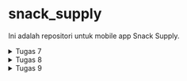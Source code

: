# snack_supply

Ini adalah repositori untuk mobile app Snack Supply.

<details>
<summary>Tugas 7</summary>

* Apa perbedaan utama antara stateless dan stateful widget dalam konteks pengembangan aplikasi Flutter?

    - StatelessWidget :
        1. widget yang tidak memiliki data yang berubah atau bersifat immutable
        2. lebih efisien karena Flutter tidak mempertahankan statusnya
        3. tidak ada state internal yang berubah

    - StatefulWidget :
        1. widget yang memiliki data yang berubah atau bersifat mutable
        2. dapat merespon terhadap perubahan data atau event
        3. ada state internal yang dapat diubah yang memicu pembaruan ulang widget


* Sebutkan seluruh widget yang kamu gunakan untuk menyelesaikan tugas ini dan jelaskan fungsinya masing-masing.
    1. MyApp (StatelessWidget) = sebagai root aplikasi untuk mengkonfigurasi keseluruhan aplikasi termasuk judul, tema, halaman utama.
    2. MaterialApp (Widget) = mengatur jdul aplikasi, menghilangkan debug banner, mengatur tema app dan menentukan page utama.
    3. MyHomePage (StatelessWidget) = menampilkan page utama termasuk AppBar dan GridView
    4. AppBar (Widget) = menampilkan strip atau bar bagian atas yang menunjukan judul.
    5. GridView (Widget) = mengatur tampilan item dalam bentuk grid.
    6. Card (StatelessWidget) = mewakili tiap item dalam grid tersebut. Menampilkan ikon, teks, dan background color dari data yang diberikan.
    7. Material (Widget) = mengatur warna background untuk setiap item di dalam gridnya.
    8. InkWell (Widget) = mengatur area responsif terhadap click pada Material. Menangani action sesuai dengan event. Contoh disini adalah menampilkan Snackbar
    9. Text (Widget) = menampilkan teks dengan style dan warna.
    10. Icon (Widget) = menampilkan ikon
    11. Scaffold (Widget) = mengatur tampilan dasar app termasuk AppBar dan body.
    12. SingleChildScrollView (Widget) = mengatur tampilan scroll.
    13. Padding (Widget) = menambahkan jarak antar elemen
    14. Column (Widget) = menampilkan child secara vertikal
    15. Container (Widget) = membuat alemen persegi panjang.
    16. SnackBar (Widget) = untuk menampilkan pesan semacam notifikasi pada bagian bawah app.

* Jelaskan bagaimana cara kamu mengimplementasikan checklist di atas secara step-by-step (bukan hanya sekadar mengikuti tutorial)
    1. Install flutter menggunakan [link berikut](https://docs.flutter.dev/get-started/install/windows)
    2. membuat project dengan nama snack_supply dengan menjalankan sebagai berikut di command prompt:
    ```
        flutter create snack_supply
        cd snack_supply
    ```
    3. pada snack_supply/lib membuat file baru dengan nama menu.dart yang berisi kode berikut:
    ```
        import 'package:flutter/material.dart';

        class Item {
        final String name;
        final IconData icon;

        Item(this.name, this.icon);
        }

        class MyHomePage extends StatelessWidget {
            MyHomePage({Key? key}) : super(key: key);

            final List<Item> items = [
                Item("Lihat Item", Icons.checklist),
                Item("Tambah Item", Icons.add_circle),
                Item("Logout", Icons.logout),
            ];

            final List<Color> buttonColors = [
            Colors.red,
            Colors.green,
            Colors.blue,
            ];


            @override
            Widget build(BuildContext context) {
                return Scaffold(
                    appBar: AppBar(
                        title: const Text(
                        'Snack Supply',
                        style: const TextStyle(color: Colors.white),
                        ),
                        backgroundColor: Colors.indigo,
                    ),
                    body: SingleChildScrollView(
                        // Widget wrapper yang dapat discroll
                        child: Padding(
                        padding: const EdgeInsets.all(10.0), // Set padding dari halaman
                        child: Column(
                            // Widget untuk menampilkan children secara vertikal
                            children: <Widget>[
                            const Padding(
                                padding: EdgeInsets.only(top: 10.0, bottom: 10.0),
                                // Widget Text untuk menampilkan tulisan dengan alignment center dan style yang sesuai
                                child: Text(
                                'PBP Snack Supply', // Text yang menandakan Snack Supply
                                textAlign: TextAlign.center,
                                style: TextStyle(
                                    fontSize: 30,
                                    fontWeight: FontWeight.bold,
                                ),
                                ),
                            ),
                            // Grid layout
                            GridView.count(
                                // Container pada card kita.
                                primary: true,
                                padding: const EdgeInsets.all(20),
                                crossAxisSpacing: 10,
                                mainAxisSpacing: 10,
                                crossAxisCount: 3,
                                shrinkWrap: true,
                                children: items.asMap().entries.map((entry) {
                                // Iterasi untuk setiap item
                                final int idx = entry.key;
                                final Item item = entry.value;
                                return Card(item, idx);
                                }).toList(),
                            ),
                            ],
                        ),
                        ),
                    ),
                );
            }
        }

        final List<Color> buttonColors = [
            Colors.red,
            Colors.green,
            Colors.blue,
            ];

        class Card extends StatelessWidget {
        final Item item;
        final int colorIdx;

        const Card(this.item, this.colorIdx, {super.key}); // Constructor

        @override
        Widget build(BuildContext context) {
            return Material(
            color: buttonColors[colorIdx],
            child: InkWell(
                // Area responsive terhadap sentuhan
                onTap: () {
                // Memunculkan SnackBar ketika diklik
                ScaffoldMessenger.of(context)
                    ..hideCurrentSnackBar()
                    ..showSnackBar(SnackBar(
                        content: Text("Kamu telah menekan tombol ${item.name}!")));
                },
                child: Container(
                // Container untuk menyimpan Icon dan Text
                padding: const EdgeInsets.all(8),
                child: Center(
                    child: Column(
                    mainAxisAlignment: MainAxisAlignment.center,
                    children: [
                        Icon(
                        item.icon,
                        color: Colors.white,
                        size: 30.0,
                        ),
                        const Padding(padding: EdgeInsets.all(3)),
                        Text(
                        item.name,
                        textAlign: TextAlign.center,
                        style: const TextStyle(color: Colors.white),
                        ),
                    ],
                    ),
                ),
                ),
            ),
            );
        }
        }
    ```
    4. mengganti kode yang bernama main.dart di dalam folder yang sama dengan kode berikut:
    ```
        import 'package:flutter/material.dart';
        import 'package:snack_supply/menu.dart';

        void main() {
        runApp(const MyApp());
        }

        class MyApp extends StatelessWidget {
        const MyApp({super.key});

        // This widget is the root of your application.
        @override
        Widget build(BuildContext context) {
            return MaterialApp(
            title: 'Snack Supply',
            debugShowCheckedModeBanner: false,
            theme: ThemeData(
                colorScheme: ColorScheme.fromSeed(seedColor: Colors.indigo),
                useMaterial3: true,
            ),
            home: MyHomePage(),
            );
        }
        }
    ```
    5. Hubungkan smartphone dengan PC menggunakan kabel data, kemudian run sebagai berikut pada command prompt :
    ```
        flutter run
    ```
</details>

<details>
<summary>Tugas 8</summary>

* Jelaskan perbedaan antara Navigator.push() dan Navigator.pushReplacement(), disertai dengan contoh mengenai penggunaan kedua metode tersebut yang tepat! <br>
    - Navigator.push() = menambahkan halaman baru ke stack navigation sehingga user dapat kembali ke halaman sebelumnya dengan menggunakan back.
    - Navigator.pushReplacement() = mengganti halaman pada stack teratas dengan halaman baru tersebut sehingga halaman sebelumnya terhapus dari stack dan tidak dapat kembali ke halaman sebelumnya.
<br>

* Jelaskan masing-masing layout widget pada Flutter dan konteks penggunaannya masing-masing! <br>
    1. Container = mengatur properti seperti margin, warna background, padding, dll.
    2. Row & Column = menata widget secara horizontal untuk row dan vertikal untuk column.
    3. ListView = menampilkan list item secara terurut.
    4. Stack = digunakan untuk penumpukan widget.
    5. Expanded & Flexible = memberikan widget ukuran yang flexible dalam tata letak seperti row atau column.
    6. GridView = menampilkan daftar item dalam susunan kolom dan baris.
    7. Sizedbox = mengatur ukuran elemen dalam tata letak yang ada.
    8. Card = membuat tampilan seperti kartu biasa untuk daftar item.
<br>

* Sebutkan apa saja elemen input pada form yang kamu pakai pada tugas kali ini dan jelaskan mengapa kamu menggunakan elemen input tersebut! <br>
Saya menggunakan TextFormFirld untuk input nama, harga, dan deskripsi karena paling pas untuk menerima input bentuk teks.
<br>

* Bagaimana penerapan clean architecture pada aplikasi Flutter? <br>
Clean Architecture = pendekatan pengembangan software yang menekankan pemisahan konsep dan tanggung jawab dalam arsitektur aplikasi. Penerapannya menggunakan berbagai lapisan untuk meningkaykan fleksibilitas, pemeliharaan, dan uji coba dari aplikasi. 
Komponen-komponennya adalah:
    1. Entitas = representasi data bisnis yang implementasinya tidak bergantung pada platform.
    2. Use Cases (Interactors) = representasi aturan bisnis spesifik dan operasi yang dapat dilakukan pada entitas.
    3. Interface Pengguna (UI) = menangani interaksi dengan user, biasa berisi widget Flutter dan logika presentasi.
    4. Model Presentasi = mengelola state UI untuk memisahkan tugas presentasi.
    5. Aplikasi = bagian terluar yang mengandung detail implementasi, konfigurasi database, implement repository, dan framework UI.
<br>

* Jelaskan bagaimana cara kamu mengimplementasikan checklist di atas secara step-by-step! (bukan hanya sekadar mengikuti tutorial) <br>
    1. Pertama-tama, membuat folder screens dan widgets dalam folder snack_supply/lib. kemudian memindahkan menu.dart ke dalam folder tersebut serta membuat file baru dengan nama snacklist_form.dart. Selain itu membuat folder widgets, kemudian membuat file baru bernama snack_card.dart dan left_drawer.dart.
    2. Mengganti kode pada menu.dart menjadi sebagai berikut:
        ```
            import 'package:flutter/material.dart';
            import 'package:snack_supply/screens/snacklist_form.dart';
            import 'package:snack_supply/widgets/left_drawer.dart';
            import 'package:snack_supply/widgets/snack_card.dart';

            class MyHomePage extends StatelessWidget {
                MyHomePage({Key? key}) : super(key: key);

                final List<Item> items = [
                    Item("Lihat Item", Icons.checklist),
                    Item("Tambah Item", Icons.add_circle),
                    Item("Logout", Icons.logout),
                ];

                @override
                Widget build(BuildContext context) {
                    return Scaffold(
                        appBar: AppBar(
                            title: const Text(
                            'Snack Supply',
                            style: const TextStyle(color: Colors.white),
                            ),
                            backgroundColor: Colors.indigo,
                            foregroundColor: Colors.white,
                        ),
                            // Masukkan drawer sebagai parameter nilai drawer dari widget Scaffold
                        drawer: const LeftDrawer(),
                        body: SingleChildScrollView(
                            // Widget wrapper yang dapat discroll
                            child: Padding(
                            padding: const EdgeInsets.all(10.0), // Set padding dari halaman
                            child: Column(
                                // Widget untuk menampilkan children secara vertikal
                                children: <Widget>[
                                const Padding(
                                    padding: EdgeInsets.only(top: 10.0, bottom: 10.0),
                                    // Widget Text untuk menampilkan tulisan dengan alignment center dan style yang sesuai
                                    child: Text(
                                    'PBP Snack Supply', // Text
                                    textAlign: TextAlign.center,
                                    style: TextStyle(
                                        fontSize: 30,
                                        fontWeight: FontWeight.bold,
                                    ),
                                    ),
                                ),
                                // Grid layout
                                GridView.count(
                                    // Container pada card kita.
                                    primary: true,
                                    padding: const EdgeInsets.all(20),
                                    crossAxisSpacing: 10,
                                    mainAxisSpacing: 10,
                                    crossAxisCount: 3,
                                    shrinkWrap: true,
                                    children: items.asMap().entries.map((entry) {
                                    // Iterasi untuk setiap item
                                    final int idx = entry.key;
                                    final Item item = entry.value;
                                    return SnackCard(item, idx);
                                    }).toList(),
                                ),
                                ],
                            ),
                            ),
                        ),
                        );
                }
            }
        ```
        ditambahkan ```drawer: const LeftDrawer(),``` dan memindahkan Class Item, List Color, dan SnackCard ke file snack_card.dart.<br>
    3. Maka snack_card berisi sebagai berikut:
        ```
            import 'package:flutter/material.dart';
            import 'package:snack_supply/widgets/left_drawer.dart';
            import 'package:snack_supply/screens/menu.dart';
            import 'package:snack_supply/screens/snacklist_form.dart';

            class Item {
            final String name;
            final IconData icon;

            Item(this.name, this.icon);
            }

            final List<Color> buttonColors = [
                Colors.red,
                Colors.green,
                Colors.blue,
                ];

            class SnackCard extends StatelessWidget {
            final Item item;
            final int colorIdx;

            const SnackCard(this.item, this.colorIdx, {super.key}); // Constructor

            @override
            Widget build(BuildContext context) {
                return Material(
                color: buttonColors[colorIdx],
                child: InkWell(
                    // Area responsive terhadap sentuhan
                    onTap: () {
                    // Memunculkan SnackBar ketika diklik
                    ScaffoldMessenger.of(context)
                        ..hideCurrentSnackBar()
                        ..showSnackBar(SnackBar(
                            content: Text("Kamu telah menekan tombol ${item.name}!")));

                    // Navigate ke route yang sesuai (tergantung jenis tombol)
                    if (item.name == "Tambah Item") {
                        // Navigator.push untuk melakukan navigasi ke MaterialPageRoute yang mencakup SnackFormPage.
                        Navigator.of(context).push(MaterialPageRoute(builder: (context) => SnackFormPage()));
                    }
                    },
                    child: Container(
                    // Container untuk menyimpan Icon dan Text
                    padding: const EdgeInsets.all(8),
                    child: Center(
                        child: Column(
                        mainAxisAlignment: MainAxisAlignment.center,
                        children: [
                            Icon(
                            item.icon,
                            color: Colors.white,
                            size: 30.0,
                            ),
                            const Padding(padding: EdgeInsets.all(3)),
                            Text(
                            item.name,
                            textAlign: TextAlign.center,
                            style: const TextStyle(color: Colors.white),
                            ),
                        ],
                        ),
                    ),
                    ),
                ),
                );
            }
            }
        ```
        menambahkan if, sehingga saat tombol tambah item ditekan akan melakukan navigasi ke MaterialPageRoute yang mencakup SnackFormPage menggunakan Navigator.push. <br>
    4. Kemudian isi snacklist_form.dart dengan kode berikut:
        ```
            import 'package:flutter/material.dart';
            import 'package:snack_supply/widgets/left_drawer.dart';

            class SnackFormPage extends StatefulWidget {
                const SnackFormPage({super.key});

                @override
                State<SnackFormPage> createState() => _SnackFormPageState();
            }

            class _SnackFormPageState extends State<SnackFormPage> {
                final _formKey = GlobalKey<FormState>();
                String _name = "";
                int _price = 0;
                String _description = "";
                @override
                Widget build(BuildContext context) {
                    return Scaffold(
                    appBar: AppBar(
                        title: const Center(
                        child: Text(
                            'Form Tambah Item',
                        ),
                        ),
                        backgroundColor: Colors.indigo,
                        foregroundColor: Colors.white,
                    ),
                    // Tambahkan drawer yang sudah dibuat di sini
                    drawer: const LeftDrawer(),
                    body: Form(
                        key: _formKey,
                        child: SingleChildScrollView(
                        child: Column(
                            crossAxisAlignment: CrossAxisAlignment.start,
                            children: [
                            Padding(
                                padding: const EdgeInsets.all(8.0),
                                child: TextFormField(
                                decoration: InputDecoration(
                                    hintText: "Nama Snack",
                                    labelText: "Nama Snack",
                                    border: OutlineInputBorder(
                                    borderRadius: BorderRadius.circular(5.0),
                                    ),
                                ),
                                onChanged: (String? value) {
                                    setState(() {
                                    _name = value!;
                                    });
                                },
                                validator: (String? value) {
                                    if (value == null || value.isEmpty) {
                                    return "Nama tidak boleh kosong!";
                                    }
                                    return null;
                                },
                                ),
                            ),
                            Padding(
                                padding: const EdgeInsets.all(8.0),
                                child: TextFormField(
                                decoration: InputDecoration(
                                    hintText: "Harga",
                                    labelText: "Harga",
                                    border: OutlineInputBorder(
                                    borderRadius: BorderRadius.circular(5.0),
                                    ),
                                ),
                                onChanged: (String? value) {
                                    setState(() {
                                    _price = int.parse(value!);
                                    });
                                },
                                validator: (String? value) {
                                    if (value == null || value.isEmpty) {
                                    return "Harga tidak boleh kosong!";
                                    }
                                    if (int.tryParse(value) == null) {
                                    return "Harga harus berupa angka!";
                                    }
                                    return null;
                                },
                                ),
                            ),
                            Padding(
                                padding: const EdgeInsets.all(8.0),
                                child: TextFormField(
                                decoration: InputDecoration(
                                    hintText: "Deskripsi",
                                    labelText: "Deskripsi",
                                    border: OutlineInputBorder(
                                    borderRadius: BorderRadius.circular(5.0),
                                    ),
                                ),
                                onChanged: (String? value) {
                                    setState(() {
                                    _description = value!; 
                                    });
                                },
                                validator: (String? value) {
                                    if (value == null || value.isEmpty) {
                                    return "Deskripsi tidak boleh kosong!";
                                    }
                                    return null;
                                },
                                ),
                            ),
                            Align(
                                alignment: Alignment.bottomCenter,
                                child: Padding(
                                padding: const EdgeInsets.all(8.0),
                                child: ElevatedButton(
                                    style: ButtonStyle(
                                    backgroundColor:
                                        MaterialStateProperty.all(Colors.indigo),
                                    ),
                                    onPressed: () {
                                    if (_formKey.currentState!.validate()) {
                                        showDialog(
                                        context: context,
                                        builder: (context) {
                                            return AlertDialog(
                                            title: const Text('Snack berhasil tersimpan'),
                                            content: SingleChildScrollView(
                                                child: Column(
                                                crossAxisAlignment:
                                                    CrossAxisAlignment.start,
                                                children: [
                                                    Text('Nama: $_name'),
                                                    Text('Price: $_price'),
                                                    Text('Description: $_description')
                                                ],
                                                ),
                                            ),
                                            actions: [
                                                TextButton(
                                                child: const Text('OK'),
                                                onPressed: () {
                                                    Navigator.pop(context);
                                                },
                                                ),
                                            ],
                                            );
                                        },
                                        );
                                        _formKey.currentState!.reset();
                                    }
                                    },
                                    child: const Text(
                                    "Save",
                                    style: TextStyle(color: Colors.white),
                                    ),
                                ),
                                ),
                            ),
                            ]
                        )
                        ),
                    ),
                    );
                }
            }
        ```  
        ini merupakan tampilan dari page Form saat menekan tombol tambah Item. Terdapat left drawer juga. Menggunakan TextFormField untuk menerima input. Menggunakan padding untuk mengatur tampilan setiap input. Jika form nya sesuai ketentuan (terisi, bukan angka untuk price), maka akan memunculkan dialog box menggunakan showDialog() yang berisi nama, price, dan description. Selain itu textField langsung di-clear kan. Jika belum tepat input-nya maka akan muncul validator. <br>
    5. Terakhir, mengisi left_drawer.dart dengan kode berikut:
        ```
            import 'package:flutter/material.dart';
            import 'package:snack_supply/screens/menu.dart';
            import 'package:snack_supply/screens/snacklist_form.dart';

            class LeftDrawer extends StatelessWidget {
            const LeftDrawer({super.key});

            @override
            Widget build(BuildContext context) {
                return Drawer(
                child: ListView(
                    children: [
                    const DrawerHeader(
                        decoration: BoxDecoration(
                        color: Colors.indigo,
                        ),
                        child: Column(
                        children: [
                            Text(
                            'Snack Supply',
                            textAlign: TextAlign.center,
                            style: TextStyle(
                                fontSize: 30,
                                fontWeight: FontWeight.bold,
                                color: Colors.white,
                            ),
                            ),
                            Padding(padding: EdgeInsets.all(10)),
                            Text("Catat seluruh Snack di sini!",
                                // gaya teks dengan center alignment, font ukuran 15, warna putih, dan weight biasa
                                textAlign: TextAlign.center,
                                style: TextStyle(
                                fontSize: 15,
                                fontWeight: FontWeight.normal,
                                color: Colors.white,
                                ),
                                ),
                        ],
                        ),
                    ),
                    // Bagian routing
                    ListTile(
                        leading: const Icon(Icons.home_outlined),
                        title: const Text('Halaman Utama'),
                        // Bagian redirection ke MyHomePage
                        onTap: () {
                        Navigator.pushReplacement(
                            context,
                            MaterialPageRoute(
                                builder: (context) => MyHomePage(),
                            ));
                        },
                    ),
                    ListTile(
                        leading: const Icon(Icons.add_circle),
                        title: const Text('Tambah Item'),
                        // Bagian redirection ke SnackFormPage
                        onTap: () {
                        /*
                        routing ke SnackFormPage di sini,
                        setelah halaman SnackFormPage sudah dibuat.
                        */
                        Navigator.pushReplacement(
                            context, 
                            MaterialPageRoute(
                            builder: (context) => SnackFormPage(),
                            ));
                        },
                    ),
                    ],
                ),
                );
            }
            }
        ```  
        Terdapat Bagian routing menggunakan ListTile() yang adalah button, jika ditekan maka akan pushReplacement ke page yang diinginkan.  


</details>

<details>
<summary>Tugas 9</summary>

* Apakah bisa kita melakukan pengambilan data JSON tanpa membuat model terlebih dahulu? Jika iya, apakah hal tersebut lebih baik daripada membuat model sebelum melakukan pengambilan data JSON? <br>
Bisa, jika struktur data JSON yang digunakan sederhana dan tidak butuh diproses. Namun jika data JSON kompleks dan perlu dianalisis lebih lanjut maka model lebih baik. Karena model membatu mengorganisasi struktur data, dan memampukan parsing data, transformasi data dan lain-lain.

* Jelaskan fungsi dari CookieRequest dan jelaskan mengapa instance CookieRequest perlu untuk dibagikan ke semua komponen di aplikasi Flutter. <br>
Fungsi CookieRequest dari pbp_django_auth.dart adalah untuk mendapat cookie yang dibuat saat user login ke dalam aplikasi. CookieRequest perlu dibagikan ke semua komponen di aplikasi Flutter kan cookie dibutuhkan untuk mempertahankan status login dan juga sinkronisasi data.

* Jelaskan mekanisme pengambilan data dari JSON hingga dapat ditampilkan pada Flutter.<br>
1. Mengambil data dari JSON dengan melakukan HTTP Request ke server yang menyediakan data JSON. pada Flutter menggunakan metode seperti ```http``` dan untuk membaca file JSON menggunakan ```dart:convert```. Caranya menggunakan ```await http.get(url,headers:{"Content-Type": "application/json"},);```, lalu mendapatkan JSON menggunakan function ```jsonDecode(utf8.decode(response.bodyBytes));```.
2. Setelah dapat datanya, perlu dideserialisasi ke objek Dart agar mudah diakses dan dimanipulasi. Contohnya dengan ```Item.fromJson(d)```.
3. Kemudian penampilan data dapat dilakukan menggunakan widget seperti ```ListView```, ```GridView```, atau ```Text```.

* Jelaskan mekanisme autentikasi dari input data akun pada Flutter ke Django hingga selesainya proses autentikasi oleh Django dan tampilnya menu pada Flutter. <br>
Pertama, install CookieReqquest untuk menggunakan API dari djangonya. Lalu menerima input username dan password. Lalu login ke API sjango, jadi diperiksa apakah username dan password benar dan telah teregistrasi.

* Sebutkan seluruh widget yang kamu pakai pada tugas ini dan jelaskan fungsinya masing-masing. <br>
Widget baru yang digunakan:
1. ElevatedButton : button dengan tampilan elevated atau mengapung.
2. TextField : menerima input yang dapat merupakan paragraf yang panjang.

* Jelaskan bagaimana cara kamu mengimplementasikan checklist di atas secara step-by-step! (bukan hanya sekadar mengikuti tutorial). <br>

1. Buat `django-app` bernama `authentication` pada project Django yang telah kamu buat sebelumnya.

2. Tambahkan `authentication` ke `INSTALLED_APPS` pada *main project* `settings.py` aplikasi Django.

3. Jalankan perintah `pip install django-cors-headers` untuk menginstal _library_ yang dibutuhkan.

4. Tambahkan `corsheaders` ke `INSTALLED_APPS` pada *main project* `settings.py` aplikasi Django.

5. Tambahkan `corsheaders.middleware.CorsMiddleware` pada *main project* `settings.py` aplikasi Django.

6. Tambahkan beberapa variabel berikut ini pada *main project* `settings.py` aplikasi Django.

    ```python
    CORS_ALLOW_ALL_ORIGINS = True
    CORS_ALLOW_CREDENTIALS = True
    CSRF_COOKIE_SECURE = True
    SESSION_COOKIE_SECURE = True
    CSRF_COOKIE_SAMESITE = 'None'
    SESSION_COOKIE_SAMESITE = 'None'
    ```
    
7. Buat sebuah metode _view_ untuk login pada `authentication/views.py`.

	```python
	from django.shortcuts import render
	from django.contrib.auth import authenticate, login as auth_login
	from django.http import JsonResponse
	from django.views.decorators.csrf import csrf_exempt
	
	@csrf_exempt
	def login(request):
	    username = request.POST['username']
	    password = request.POST['password']
	    user = authenticate(username=username, password=password)
	    if user is not None:
	        if user.is_active:
	            auth_login(request, user)
	            # Status login sukses.
	            return JsonResponse({
	                "username": user.username,
	                "status": True,
	                "message": "Login sukses!"
	                # Tambahkan data lainnya jika ingin mengirim data ke Flutter.
	            }, status=200)
	        else:
	            return JsonResponse({
	                "status": False,
	                "message": "Login gagal, akun dinonaktifkan."
	            }, status=401)
	
	    else:
	        return JsonResponse({
	            "status": False,
	            "message": "Login gagal, periksa kembali email atau kata sandi."
	        }, status=401)
	```

8. Buat _file_ `urls.py` pada folder `authentication` dan tambahkan URL _routing_ terhadap fungsi yang sudah dibuat dengan _endpoint_ `login/`.

    ```python
	from django.urls import path
	from authentication.views import login
	
	app_name = 'authentication'
	
	urlpatterns = [
	    path('login/', login, name='login'),
	]
    ```

9. Terakhir, tambahkan `path('auth/', include('authentication.urls')),` pada file `snack_supply/urls.py`.

10. Instal *package* yang telah disediakan oleh tim asisten dosen dengan menjalankan perintah berikut di Terminal.

	```bash
	flutter pub add provider
	flutter pub add pbp_django_auth
	```

11. modifikasi _root widget_ untuk menyediakan `CookieRequest` _library_ ke semua _child widgets_ dengan menggunakan `Provider`.

    Ubah lib/main.dart menjadi:

    ```dart
        class MyApp extends StatelessWidget {
        const MyApp({Key? key}) : super(key: key);

        @override
        Widget build(BuildContext context) {
                return Provider(
                create: (_) {
                    CookieRequest request = CookieRequest();
                    return request;
                },
                child: MaterialApp(
                    title: 'Snack Supply',
                    theme: ThemeData(
                        colorScheme: ColorScheme.fromSeed(seedColor: Colors.indigo),
                        useMaterial3: true,
                    ),
                    home: LoginPage()),
                );
            }
        }
    ```
    Hal ini akan membuat objek `Provider` baru yang akan membagikan _instance_ `CookieRequest` dengan semua komponen yang ada di aplikasi.

12. Buat _file_ `login.dart` dan isi kode berikut:

    ```dart
        import 'package:snack_supply/screens/menu.dart';
        import 'package:flutter/material.dart';
        import 'package:pbp_django_auth/pbp_django_auth.dart';
        import 'package:provider/provider.dart';

        void main() {
        runApp(const LoginApp());
        }

        class LoginApp extends StatelessWidget {
        const LoginApp({super.key});

        @override
        Widget build(BuildContext context) {
            return MaterialApp(
            title: 'Login',
            theme: ThemeData(
                primarySwatch: Colors.blue,
            ),
            home: const LoginPage(),
            );
        }
        }

        class LoginPage extends StatefulWidget {
        const LoginPage({super.key});

        @override
        _LoginPageState createState() => _LoginPageState();
        }

        class _LoginPageState extends State<LoginPage> {
        final TextEditingController _usernameController = TextEditingController();
        final TextEditingController _passwordController = TextEditingController();

        @override
        Widget build(BuildContext context) {
            final request = context.watch<CookieRequest>();
            return Scaffold(
            appBar: AppBar(
                title: const Text('Login'),
            ),
            body: Container(
                padding: const EdgeInsets.all(16.0),
                child: Column(
                mainAxisAlignment: MainAxisAlignment.center,
                children: [
                    TextField(
                    controller: _usernameController,
                    decoration: const InputDecoration(
                        labelText: 'Username',
                    ),
                    ),
                    const SizedBox(height: 12.0),
                    TextField(
                    controller: _passwordController,
                    decoration: const InputDecoration(
                        labelText: 'Password',
                    ),
                    obscureText: true,
                    ),
                    const SizedBox(height: 24.0),
                    ElevatedButton(
                    onPressed: () async {
                        String username = _usernameController.text;
                        String password = _passwordController.text;

                        // Cek kredensial
                        // TODO: Ganti URL dan jangan lupa tambahkan trailing slash (/) di akhir URL!
                        // Untuk menyambungkan Android emulator dengan Django pada localhost,
                        // gunakan URL http://10.0.2.2/
                        final response =
                            await request.login("http://localhost:8000/auth/login/", {
                        'username': username,
                        'password': password,
                        });

                        if (request.loggedIn) {
                        String message = response['message'];
                        String uname = response['username'];
                        Navigator.pushReplacement(
                            context,
                            MaterialPageRoute(builder: (context) => MyHomePage()),
                        );
                        ScaffoldMessenger.of(context)
                            ..hideCurrentSnackBar()
                            ..showSnackBar(SnackBar(
                                content: Text("$message Selamat datang, $uname.")));
                        } else {
                        showDialog(
                            context: context,
                            builder: (context) => AlertDialog(
                            title: const Text('Login Gagal'),
                            content: Text(response['message']),
                            actions: [
                                TextButton(
                                child: const Text('OK'),
                                onPressed: () {
                                    Navigator.pop(context);
                                },
                                ),
                            ],
                            ),
                        );
                        }
                    },
                    child: const Text('Login'),
                    ),
                ],
                ),
            ),
            );
        }
        }
    ```

13. menggunakan website [Quicktype](http://app.quicktype.io/) buat model dari data JSON dari project django waktu itu.

14. Lakukan `flutter pub add http` pada terminal proyek Flutter untuk menambahkan _package_ `http`.

15. Pada file `android/app/src/main/AndroidManifest.xml`, tambahkan kode berikut untuk memperbolehkan akses Internet pada aplikasi Flutter yang sedang dibuat.

    ```xml
    ...
        <application>
        ...
        </application>
        <!-- Required to fetch data from the Internet. -->
        <uses-permission android:name="android.permission.INTERNET" />
    ...
    ```

16. Buat file baru pada folder `lib/screens/list_snack.dart` dan isi kode berikut:
    ```dart
        import 'package:flutter/material.dart';
        import 'package:http/http.dart' as http;
        import 'dart:convert';
        import 'package:snack_supply/models/item.dart';
        import 'package:snack_supply/widgets/left_drawer.dart';

        class ItemPage extends StatefulWidget {
            const ItemPage({Key? key}) : super(key: key);

            @override
            _ItemPageState createState() => _ItemPageState();
        }

        class _ItemPageState extends State<ItemPage> {
        Future<List<Item>> fetchItem() async {
            // TODO: Ganti URL dan jangan lupa tambahkan trailing slash (/) di akhir URL!
            var url = Uri.parse(
                'http://localhost:8000/json/');
            var response = await http.get(
                url,
                headers: {"Content-Type": "application/json"},
            );

            // melakukan decode response menjadi bentuk json
            var data = jsonDecode(utf8.decode(response.bodyBytes));

            // melakukan konversi data json menjadi object Item
            List<Item> list_Item = [];
            for (var d in data) {
                if (d != null) {
                    list_Item.add(Item.fromJson(d));
                }
            }
            return list_Item;
        }

        @override
        Widget build(BuildContext context) {
            return Scaffold(
                appBar: AppBar(
                title: const Text('Item'),
                ),
                drawer: const LeftDrawer(),
                body: FutureBuilder(
                    future: fetchItem(),
                    builder: (context, AsyncSnapshot snapshot) {
                        if (snapshot.data == null) {
                            return const Center(child: CircularProgressIndicator());
                        } else {
                            if (!snapshot.hasData) {
                            return const Column(
                                children: [
                                Text(
                                    "Tidak ada data produk.",
                                    style:
                                        TextStyle(color: Color(0xff59A5D8), fontSize: 20),
                                ),
                                SizedBox(height: 8),
                                ],
                            );
                        } else {
                            return ListView.builder(
                                itemCount: snapshot.data!.length,
                                itemBuilder: (_, index) => Container(
                                        margin: const EdgeInsets.symmetric(
                                            horizontal: 16, vertical: 12),
                                        padding: const EdgeInsets.all(20.0),
                                        child: Column(
                                        mainAxisAlignment: MainAxisAlignment.start,
                                        crossAxisAlignment: CrossAxisAlignment.start,
                                        children: [
                                            Text(
                                            "${snapshot.data![index].fields.name}",
                                            style: const TextStyle(
                                                fontSize: 18.0,
                                                fontWeight: FontWeight.bold,
                                            ),
                                            ),
                                            const SizedBox(height: 10),
                                            Text("${snapshot.data![index].fields.amount}"),
                                            const SizedBox(height: 10),
                                            Text(
                                                "${snapshot.data![index].fields.description}")
                                        ],
                                        ),
                                    ));
                            }
                        }
                    }));
            }
        }
    ```

17. Tambahkan halaman `list_snack.dart` ke `widgets/left_drawer.dart` dengan menambahkan kode berikut.

    ```dart
    // Kode ListTile Menu
    ...
    ListTile(
        leading: const Icon(Icons.shopping_basket),
        title: const Text('Daftar Item'),
        onTap: () {
            // Route menu ke halaman produk
            Navigator.push(
            context,
            MaterialPageRoute(builder: (context) => const ItemPage()),
            );
        },
    ),
    ...
    ```
    
18. Ubah fungsi tombol `Lihat Item` pada halaman utama agar mengarahkan ke halaman `ItemPage`. Kamu dapat melakukan _redirection_ dengan menambahkan `else if` setelah kode `if(...){...}` di bagian akhir `onTap: () { }` yang ada pada file `widgets/snack_card.dart`


19. Buatlah sebuah fungsi _view_ baru pada `main/views.py` aplikasi Django kamu dengan potongan kode berikut.

    ```python
        @csrf_exempt
        def create_item_flutter(request):
            if request.method == 'POST':
                
                data = json.loads(request.body)

                new_product = Item.objects.create(
                    user = request.user,
                    name = data["name"],
                    amount = int(data["amount"]),
                    description = data["description"]
                )

                new_product.save()

                return JsonResponse({"status": "success"}, status=200)
            else:
                return JsonResponse({"status": "error"}, status=401)
    ```

20. Tambahkan _path_ baru pada `main/urls.py` dengan kode berikut.

    ```python
    path('create-flutter/', create_item_flutter, name='create_item_flutter'),
    ```

21. Hubungkan halaman `snacklist_form.dart` dengan `CookieRequest` dengan mengganti kode menjadi sebagai berikut:

    ```dart
        import 'dart:convert';

        import 'package:flutter/material.dart';
        import 'package:pbp_django_auth/pbp_django_auth.dart';
        import 'package:provider/provider.dart';
        import 'package:snack_supply/screens/menu.dart';
        import 'package:snack_supply/widgets/left_drawer.dart';

        class SnackFormPage extends StatefulWidget {
            const SnackFormPage({super.key});

            @override
            State<SnackFormPage> createState() => _SnackFormPageState();
        }

        class _SnackFormPageState extends State<SnackFormPage> {
            final _formKey = GlobalKey<FormState>();
            String _name = "";
            int _amount = 0;
            String _description = "";
            @override
            Widget build(BuildContext context) {
            final request = context.watch<CookieRequest>();
                return Scaffold(
                appBar: AppBar(
                    title: const Center(
                    child: Text(
                        'Form Tambah Item',
                    ),
                    ),
                    backgroundColor: Colors.indigo,
                    foregroundColor: Colors.white,
                ),
                // TODO: Tambahkan drawer yang sudah dibuat di sini
                drawer: const LeftDrawer(),
                body: Form(
                    key: _formKey,
                    child: SingleChildScrollView(
                    child: Column(
                        crossAxisAlignment: CrossAxisAlignment.start,
                        children: [
                        Padding(
                            padding: const EdgeInsets.all(8.0),
                            child: TextFormField(
                            decoration: InputDecoration(
                                hintText: "Nama Snack",
                                labelText: "Nama Snack",
                                border: OutlineInputBorder(
                                borderRadius: BorderRadius.circular(5.0),
                                ),
                            ),
                            onChanged: (String? value) {
                                setState(() {
                                _name = value!;
                                });
                            },
                            validator: (String? value) {
                                if (value == null || value.isEmpty) {
                                return "Nama tidak boleh kosong!";
                                }
                                return null;
                            },
                            ),
                        ),
                        Padding(
                            padding: const EdgeInsets.all(8.0),
                            child: TextFormField(
                            decoration: InputDecoration(
                                hintText: "Jumlah",
                                labelText: "Jumlah",
                                border: OutlineInputBorder(
                                borderRadius: BorderRadius.circular(5.0),
                                ),
                            ),
                            onChanged: (String? value) {
                                setState(() {
                                _amount = int.parse(value!);
                                });
                            },
                            validator: (String? value) {
                                if (value == null || value.isEmpty) {
                                return "Jumlah tidak boleh kosong!";
                                }
                                if (int.tryParse(value) == null) {
                                return "Jumlah harus berupa angka!";
                                }
                                return null;
                            },
                            ),
                        ),
                        Padding(
                            padding: const EdgeInsets.all(8.0),
                            child: TextFormField(
                            decoration: InputDecoration(
                                hintText: "Deskripsi",
                                labelText: "Deskripsi",
                                border: OutlineInputBorder(
                                borderRadius: BorderRadius.circular(5.0),
                                ),
                            ),
                            onChanged: (String? value) {
                                setState(() {
                                _description = value!; 
                                });
                            },
                            validator: (String? value) {
                                if (value == null || value.isEmpty) {
                                return "Deskripsi tidak boleh kosong!";
                                }
                                return null;
                            },
                            ),
                        ),
                        Align(
                            alignment: Alignment.bottomCenter,
                            child: Padding(
                            padding: const EdgeInsets.all(8.0),
                            child: ElevatedButton(
                                style: ButtonStyle(
                                backgroundColor:
                                    MaterialStateProperty.all(Colors.indigo),
                                ),
                                onPressed: () async {
                                    if (_formKey.currentState!.validate()) {
                                        // Kirim ke Django dan tunggu respons
                                        // TODO: Ganti URL dan jangan lupa tambahkan trailing slash (/) di akhir URL!
                                        final response = await request.postJson(
                                        "http://localhost:8000/create-flutter/",
                                        jsonEncode(<String, String>{
                                            'name': _name,
                                            'amount': _amount.toString(),
                                            'description': _description,
                                            // TODO: Sesuaikan field data sesuai dengan aplikasimu
                                        }));
                                        if (response['status'] == 'success') {
                                            ScaffoldMessenger.of(context)
                                                .showSnackBar(const SnackBar(
                                            content: Text("Item baru berhasil disimpan!"),
                                            ));
                                            Navigator.pushReplacement(
                                                context,
                                                MaterialPageRoute(builder: (context) => MyHomePage()),
                                            );
                                        } else {
                                            ScaffoldMessenger.of(context)
                                                .showSnackBar(const SnackBar(
                                                content:
                                                    Text("Terdapat kesalahan, silakan coba lagi."),
                                            ));
                                        }
                                    _formKey.currentState!.reset();
                                    }
                                },
                                child: const Text(
                                "Save",
                                style: TextStyle(color: Colors.white),
                                ),
                            ),
                            ),
                        ),
                        ]
                    )
                    ),
                ),
                );
            }
        }
    ```

22. Buatlah sebuah metode _view_ untuk logout pada `authentication/views.py`.

    ```python
    from django.contrib.auth import logout as auth_logout
    ...
    @csrf_exempt
    def logout(request):
        username = request.user.username

        try:
            auth_logout(request)
            return JsonResponse({
                "username": username,
                "status": True,
                "message": "Logout berhasil!"
            }, status=200)
        except:
            return JsonResponse({
            "status": False,
            "message": "Logout gagal."
            }, status=401)
    ```

23. Tambahkan _path_ baru pada `authentication/urls.py` dengan kode berikut.

    ```python
    path('logout/', logout, name='logout'),
    ```

Langkah-langkah berikut akan dilakukan pada kode proyek Flutter.

24. Buka _file_ `lib/widgets/snack_card.dart` dan tambahkan potongan kode berikut. Selesaikan masalah impor *library* setelah menambahkan potongan kode ke dalam _file_ tersebut.

    ```dart
    ...
    @override
    Widget build(BuildContext context) {
        final request = context.watch<CookieRequest>();
        return Material(
    ...
    ```

25. Ubah perintah `onTap: () {...}` pada widget `Inkwell` menjadi `onTap: () async {...}` agar widget `Inkwell` dapat melakukan proses logout secara asinkronus.

26. Tambahkan kode berikut ke dalam `async {...}` di bagian akhir:

    ```dart
    ...
	// statement if sebelumnya
    // tambahkan else if baru seperti di bawah ini
    else if (item.name == "Logout") {
            final response = await request.logout(
                // TODO: Ganti URL dan jangan lupa tambahkan trailing slash (/) di akhir URL!
                "http://localhost:8000/auth/logout/");
            String message = response["message"];
            if (response['status']) {
              String uname = response["username"];
              ScaffoldMessenger.of(context).showSnackBar(SnackBar(
                content: Text("$message Sampai jumpa, $uname."),
              ));
              Navigator.pushReplacement(
                context,
                MaterialPageRoute(builder: (context) => const LoginPage()),
              );
            } else {
              ScaffoldMessenger.of(context).showSnackBar(SnackBar(
                content: Text("$message"),
              ));
            }
          }
    ...
    ```
Terima kasih :D Tiffany Out

</details>